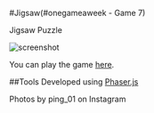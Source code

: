 #Jigsaw(#onegameaweek - Game 7)

Jigsaw Puzzle

![screenshot](screenshots/jigsaw.gif)

You can play the game [here](http://divideby5.com/games/jigsaw).

##Tools
Developed using [Phaser.js](http://phaser.io)

Photos by ping_01 on Instagram


